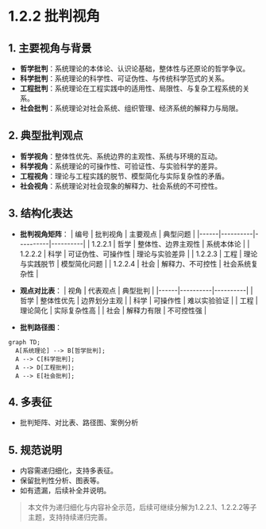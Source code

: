 # 1.2.2 批判视角

## 1. 主要视角与背景

- **哲学批判**：系统理论的本体论、认识论基础，整体性与还原论的哲学争议。
- **科学批判**：系统理论的科学性、可证伪性、与传统科学范式的关系。
- **工程批判**：系统理论在工程实践中的适用性、局限性、与复杂工程系统的关系。
- **社会批判**：系统理论对社会系统、组织管理、经济系统的解释力与局限。

## 2. 典型批判观点

- **哲学视角**：整体性优先、系统边界的主观性、系统与环境的互动。
- **科学视角**：系统理论的可操作性、可验证性、与实验科学的差异。
- **工程视角**：理论与工程实践的脱节、模型简化与实际复杂性的矛盾。
- **社会视角**：系统理论对社会现象的解释力、社会系统的不可控性。

## 3. 结构化表达

- **批判视角矩阵**：
| 编号 | 批判视角 | 主要观点 | 典型问题 |
|------|----------|----------|----------|
| 1.2.2.1 | 哲学 | 整体性、边界主观性 | 系统本体论 |
| 1.2.2.2 | 科学 | 可证伪性、可操作性 | 理论与实验差异 |
| 1.2.2.3 | 工程 | 理论与实践脱节 | 模型简化问题 |
| 1.2.2.4 | 社会 | 解释力、不可控性 | 社会系统复杂性 |

- **观点对比表**：
| 视角 | 代表观点 | 典型批判 |
|------|----------|----------|
| 哲学 | 整体性优先 | 边界划分主观 |
| 科学 | 可操作性 | 难以实验验证 |
| 工程 | 理论简化 | 实际复杂性高 |
| 社会 | 解释力有限 | 不可控性强 |

- **批判路径图**：

```mermaid
graph TD;
  A[系统理论] --> B[哲学批判];
  A --> C[科学批判];
  A --> D[工程批判];
  A --> E[社会批判];
```

## 4. 多表征

- 批判矩阵、对比表、路径图、案例分析

## 5. 规范说明

- 内容需递归细化，支持多表征。
- 保留批判性分析、图表等。
- 如有遗漏，后续补全并说明。

> 本文件为递归细化与内容补全示范，后续可继续分解为1.2.2.1、1.2.2.2等子主题，支持持续递归完善。
